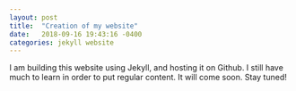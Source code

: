 ```yaml
---
layout: post
title:  "Creation of my website"
date:   2018-09-16 19:43:16 -0400
categories: jekyll website
---
```


I am building this website using Jekyll, and hosting it on Github. I still have much to learn in order to put regular content. It will come soon. Stay tuned!
